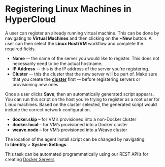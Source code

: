 <figure>
<img src="http://www.hypergrid.com/wp-content/themes/hypergrid/img/logo.png" alt="" />
</figure>

Registering Linux Machines in HyperCloud
===========================

A user can register an already running virtual machine. This can be done by navigating to **Virtual Machines** and then clicking on the **+New** button. A user can then select the **Linux Host/VM** workflow and complete the required fields.
-   **Name** -- the name of the server you would like to register. This does not necessarily need to be the actual hostname.
-   **IP Address** -- this is the IP address of the server you're registering.
-   **Cluster** -- this the cluster that the new server will be part of. Make sure that you create the [**cluster**](https://github.com/hypergrid-inc/documentation/tree/master/clusters) first -- before registering servers or provisioning new ones.

Once a user clicks **Save**, then an automatically generated script appears. You can run this script on the host you're trying to register as a root user for Linux machines. Based on the cluster selected, the generated script would include the correct network configuration. 
-   **docker.skip** – for VM’s provisioned into a non-Docker cluster
-   **docker.local** – for VM’s provisioned into a Docker cluster
-   **weave.node** – for VM’s provisioned into a Weave cluster

The location of the agent install script can be changed by navigating to **Identity** > **System Settings**.

This task can be automated programmatically using our REST API’s for creating [Docker Servers](https://dchq.readme.io/docs/dockerservers)
